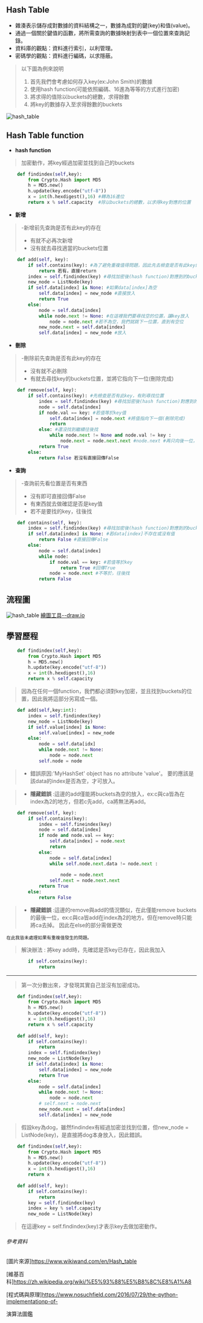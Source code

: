 ## Hash Table
- 雜湊表示儲存成對數據的資料結構之一，數據為成對的鍵(key)和值(value)。
- 通過一個關於鍵值的函數，將所需查詢的數據映射到表中一個位置來查詢記錄。
- 資料庫的觀點：資料進行索引，以利管理。
- 密碼學的觀點：資料進行編碼，以求隱蔽。

> 以下圖為例來說明
> 1. 首先我們會考慮如何存入key(ex:John Smith)的數據
> 2. 使用hash function(可能依照編碼、16進為等等的方式進行加密)
> 3. 將求得的值除以buckets的總數，求得餘數
> 4. 將key的數據存入至求得餘數的buckets

![hash_table](https://github.com/tzuying0312/Learning-Code/blob/master/photo/hash_table.png)

## Hash Table function

- **hash function**
> 加密動作，將key經過加密並找到自己的buckets
```python
    def findindex(self,key):
        from Crypto.Hash import MD5
        h = MD5.new()
        h.update(key.encode("utf-8"))
        x = int(h.hexdigest(),16) #轉為16進位
        return x % self.capacity  #除以buckets的總數，以求得key對應的位置
```

- **新增**
> -新增前先查詢是否有此key的存在
> - 有就不必再次新增
> - 沒有就去尋找適當的buckets位置
``` python
    def add(self, key):
        if self.contains(key): #為了避免重複值得問題，因此先去檢查是否有此key的存在
            return 若有，直接return    
        index = self.findindex(key) #尋找加密後(hash function)對應到的buckets
        new_node = ListNode(key)
        if self.data[index] is None: #如果data[index]為空
            self.data[index] = new_node #直接放入
            return True
        else:
            node = self.data[index]
            while node.next != None: #在這裡我們要尋找空的位置，讓key放入
                node = node.next #若不為空，我們就跳下一位置，直到有空位
            new_node.next = self.data[index]
            self.data[index] = new_node #放入
```
- **刪除**
> -刪除前先查詢是否有此key的存在
> - 沒有就不必刪除
> - 有就去尋找key的buckets位置，並將它指向下一位(刪除完成)
``` python
    def remove(self, key):
        if self.contains(key): #先檢查是否有此key，有則尋找位置
            index = self.findindex(key) #尋找加密後(hash function)對應到的buckets
            node = self.data[index] 
            if node.val == key: #若值等於key值
                self.data[index] = node.next #將值指向下一個(刪除完成)
                return
            else: #還沒找到繼續往後找
                while node.next != None and node.val != key :
                    node.next = node.next.next #node.next #再只向後一位，直到找到
            return True
        else:
            return False 若沒有直接回傳False
```
- **查詢**
> -查詢前先看位置是否有東西
> - 沒有即可直接回傳False
> - 有東西就去做確認是否是key值
> - 若不是要找的key，往後找
``` python
    def contains(self, key):
        index = self.findindex(key) #尋找加密後(hash function)對應到的buckets
        if self.data[index] is None: #若data[index]不存在或沒有值
            return False #直接回傳False
        else:
            node = self.data[index]
            while node: 
                if node.val == key: #若值等於key
                    return True #回傳True
                node = node.next #不等於，往後找
            return False
``` 

## 流程圖
![hash_table](https://github.com/tzuying0312/Learning-Code/blob/master/photo/hashtable.jpg)
[繪圖工具--draw.io](https://www.draw.io/)

## 學習歷程

```python
    def findindex(self,key):
        from Crypto.Hash import MD5
        h = MD5.new()
        h.update(key.encode("utf-8"))
        x = int(h.hexdigest(),16)
        return x % self.capacity  
```
>因為在任何一個function，我們都必須對key加密，並且找到buckets的位置，因此我將這部分另寫成一個。

```python
    def add(self,key:int):
        index = self.findindex(key)
        new_node = ListNode(key)
        if self.value[index] is None:
            self.value[index] = new_node
        else:
            node = self.data[idx]
            while node.next != None:
                node = node.next
            self.node = node
```
>- 錯誤原因:'MyHashSet' object has no attribute 'value'。
> 要的應該是該data的index是否為空，才可放入。

>- **隱藏錯誤**
>:這邊的add僅能將buckets為空的放入，ex:c與ca皆為在index為2的地方，但若c先add，ca將無法再add。

```python
    def remove(self, key):
        if self.contains(key):
            index = self.fineindex(key)
            node = self.data[index]
            if node and node.val == key:
                self.data[index] = node.next
                return
            else:
                node = self.data[index]
                while self.node.next.data != node.next :
                    
                    node = node.next
                self.next = node.next.next
            return True
        else:
            return False
```
>- **隱藏錯誤**
>:這邊的remove與add的情況類似，在此僅能remove buckets的最後一位，ex:c與ca皆add在index為2的地方。但在remove時只能將ca去掉。
> 因此在else的部分需做更改

    在此我皆未處理如果有重複值發生的問題。
>解決辦法 : 將key add時，先確認是否key已存在，因此我加入
```python
        if self.contains(key):
            return     
```
------------------------------------------------
>第一次分數出來，才發現其實自己並沒有加密成功。
```python
    def findindex(self,key):
        from Crypto.Hash import MD5
        h = MD5.new()
        h.update(key.encode("utf-8"))
        x = int(h.hexdigest(),16)
        return x % self.capacity  
    
    def add(self, key):
        if self.contains(key):
            return     
        index = self.findindex(key)
        new_node = ListNode(key)
        if self.data[index] is None:
            self.data[index] = new_node
            return True
        else:
            node = self.data[index]
            while node.next != None:
                node = node.next
            # self.next = node.next
            new_node.next = self.data[index]
            self.data[index] = new_node
```
>假設key為dog，雖然findindex有經過加密並找到位置，但new_node = ListNode(key)，是直接將dog本身放入，因此錯誤。
```python
    def findindex(self,key):
        from Crypto.Hash import MD5
        h = MD5.new()
        h.update(key.encode("utf-8"))
        x = int(h.hexdigest(),16)
        return x  
    
    def add(self, key):
        if self.contains(key):
            return     
        key = self.findindex(key)
        index = key % self.capacity
        new_node = ListNode(key)
```
> 在這邊key = self.findindex(key)才表示key去做加密動作。

###### 參考資料
[圖片來源]https://www.wikiwand.com/en/Hash_table

[維基百科]https://zh.wikipedia.org/wiki/%E5%93%88%E5%B8%8C%E8%A1%A8

[程式碼與原理]https://www.nosuchfield.com/2016/07/29/the-python-implementationp-of-

演算法圖鑑
